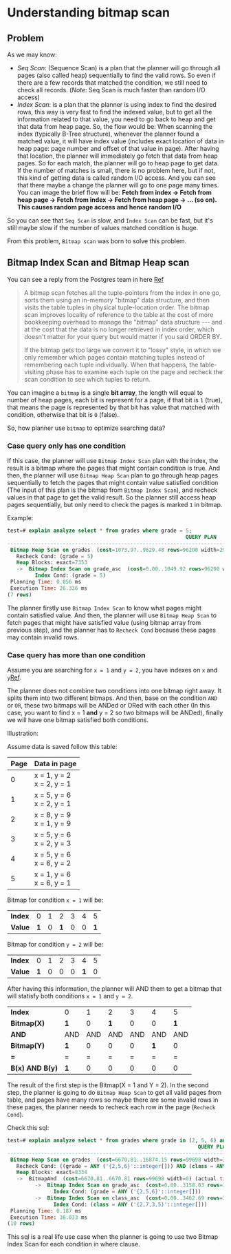 # Understanding bitmap scan

## Problem

As we may know:

- *Seq Scan*: (Sequence Scan) is a plan that the planner will go through all pages (also called heap) sequentially to find the valid rows. So even if there are a few records that matched the condition, we still need to check all records. (*Note*: Seq Scan is much faster than random I/O access)
- *Index Scan*: is a plan that the planner is using index to find the desired rows, this way is very fast to find the indexed value, but to get all the information related to that value, you need to go back to heap and get that data from heap page. So, the flow would be: When scanning the index (typically B-Tree structure), whenever the planner found a matched value, it will have index value (includes exact location of data in heap page: page number and offset of that value in page). After having that location, the planner will immediately go fetch that data from heap pages. So for each match, the planner will go to heap page to get data. If the number of matches is small, there is no problem here, but if not, this kind of getting data is called random I/O access. And you can see that there maybe a change the planner will go to one page many times. You can image the brief flow will be: **Fetch from index -> Fetch from heap page -> Fetch from index -> Fetch from heap page -> ... (so on). This causes random page access and hence random I/O**

So you can see that `Seq Scan` is slow, and `Index Scan` can be fast, but it's still maybe slow if the number of values matched condition is huge.

From this problem, `Bitmap scan` was born to solve this problem.

## Bitmap Index Scan and Bitmap Heap scan

You can see a reply from the Postgres team in here [Ref](https://www.postgresql.org/message-id/12553.1135634231@sss.pgh.pa.us)

> A bitmap scan fetches all the tuple-pointers from the index in one go, sorts them using an in-memory "bitmap" data structure, and then visits the table tuples in physical tuple-location order.
> The bitmap scan improves locality of reference to the table at the cost of more bookkeeping overhead to manage the "bitmap" data structure --- and at the cost that the data is no longer retrieved in index order, which doesn't matter for your query but would matter if you said ORDER BY.
> 
> If the bitmap gets too large we convert it to "lossy" style, in which we only remember which pages contain matching tuples instead of remembering each tuple individually.  When that happens, the table-visiting phase has to examine each tuple on the page and recheck the scan condition to see which tuples to return.

You can imagine a `bitmap` is a single **bit array**, the length will equal to number of heap pages, each bit is represent for a page, if that bit is `1` (true), that means the page is represented by that bit has value that matched with condition, otherwise that bit is `0` (false).

So, how planner use `bitmap` to optimize searching data?

### Case query only has one condition

If this case, the planner will use `Bitmap Index Scan` plan with the index, the result is a bitmap where the pages that might contain condition is true.
And then, the planner will use `Bitmap Heap Scan` plan to go through heap pages sequentially to fetch the pages that might contain value satisfied condition (The input of this plan is the bitmap from `Bitmap Index Scan`), and recheck values in that page to get the valid result. So the planner still access heap pages sequentially, but only need to check the pages is marked `1` in bitmap.

Example:

```sql
test=# explain analyze select * from grades where grade = 5;
                                                          QUERY PLAN                                                          
------------------------------------------------------------------------------------------------------------------------------
 Bitmap Heap Scan on grades  (cost=1073.97..9629.48 rows=96200 width=29) (actual time=4.582..23.935 rows=100334 loops=1)
   Recheck Cond: (grade = 5)
   Heap Blocks: exact=7353
   ->  Bitmap Index Scan on grade_asc  (cost=0.00..1049.92 rows=96200 width=0) (actual time=3.531..3.531 rows=100334 loops=1)
         Index Cond: (grade = 5)
 Planning Time: 0.056 ms
 Execution Time: 26.336 ms
(7 rows)
```

The planner firstly use `Bitmap Index Scan` to know what pages might contain satisfied value. And then, the planner will use `Bitmap Heap Scan` to fetch pages that might have satisfied value (using bitmap array from previous step), and the planner has to `Recheck Cond` because these pages may contain invalid rows.

### Case query has more than one condition

Assume you are searching for `x = 1` and `y = 2`, you have indexes on `x` and `y`[Ref](https://stackoverflow.com/questions/33100637/understanding-bitmap-indexes-in-postgresql).

The planner does not combine two conditions into one bitmap right away. It splits them into two different bitmaps. And then, base on the condition `AND` or `OR`, these two bitmaps will be ANDed or ORed with each other (In this case, you want to find x = 1 **and** y = 2 so two bitmaps will be ANDed), finally we will have one bitmap satisfied both conditions.

Illustration:

Assume data is saved follow this table:

| Page | Data in page                  |
|------|-------------------------------|
| 0    | x = 1, y = 2<br/>x = 2, y = 1 |
| 1    | x = 5, y = 6<br/>x = 2, y = 1 |
| 2    | x = 8, y = 9<br/>x = 1, y = 9 |
| 3    | x = 5, y = 6<br/>x = 2, y = 3 |
| 4    | x = 5, y = 6<br/>x = 6, y = 2 |
| 5    | x = 1, y = 6<br/>x = 6, y = 1 |

Bitmap for condition `x = 1` will be:

|           |       |   |       |   |   |       |
|-----------|-------|---|-------|---|---|-------|
| **Index** | 0     | 1 | 2     | 3 | 4 | 5     |
| **Value** | **1** | 0 | **1** | 0 | 0 | **1** |

Bitmap for condition `y = 2` will be:

|           |       |   |   |   |       |   |
|-----------|-------|---|---|---|-------|---|
| **Index** | 0     | 1 | 2 | 3 | 4     | 5 |
| **Value** | **1** | 0 | 0 | 0 | **1** | 0 |

After having this information, the planner will AND them to get a bitmap that will statisfy both conditions `x = 1` and `y = 2`.

|                   |       |     |       |     |       |       |
|-------------------|-------|-----|-------|-----|-------|-------|
| **Index**         | 0     | 1   | 2     | 3   | 4     | 5     |
| **Bitmap(X)**     | **1** | 0   | **1** | 0   | 0     | **1** |
| **AND**           | AND   | AND | AND   | AND | AND   | AND   |
| **Bitmap(Y)**     | **1** | 0   | 0     | 0   | **1** | 0     |
| **=**             | =     | =   | =     | =   | =     | =     |
| **B(x) AND B(y)** | **1** | 0   | 0     | 0   | 0     | 0     |

The result of the first step is the Bitmap(X = 1 and Y = 2). In the second step, the planner is going to do `Bitmap Heap Scan` to get all valid pages from table, and pages have many rows so maybe there are some invalid rows in these pages, the planner needs to recheck each row in the page (`Recheck Cond`).

Check this sql:

```sql
test=# explain analyze select * from grades where grade in (2, 5, 6) and class in (2, 7, 3, 5);
                                                              QUERY PLAN                                                               
---------------------------------------------------------------------------------------------------------------------------------------
 Bitmap Heap Scan on grades  (cost=6670.81..16874.15 rows=99698 width=33) (actual time=18.786..34.063 rows=100441 loops=1)
   Recheck Cond: ((grade = ANY ('{2,5,6}'::integer[])) AND (class = ANY ('{2,7,3,5}'::integer[])))
   Heap Blocks: exact=8334
   ->  BitmapAnd  (cost=6670.81..6670.81 rows=99698 width=0) (actual time=17.830..17.831 rows=0 loops=1)
         ->  Bitmap Index Scan on grade_asc  (cost=0.00..3158.03 rows=300900 width=0) (actual time=10.447..10.447 rows=300269 loops=1)
               Index Cond: (grade = ANY ('{2,5,6}'::integer[]))
         ->  Bitmap Index Scan on class_asc  (cost=0.00..3462.69 rows=331333 width=0) (actual time=7.047..7.047 rows=333282 loops=1)
               Index Cond: (class = ANY ('{2,7,3,5}'::integer[]))
 Planning Time: 0.187 ms
 Execution Time: 36.033 ms
(10 rows)
```

This sql is a real life use case when the planner is going to use two Bitmap Index Scan for each condition in where clause.
